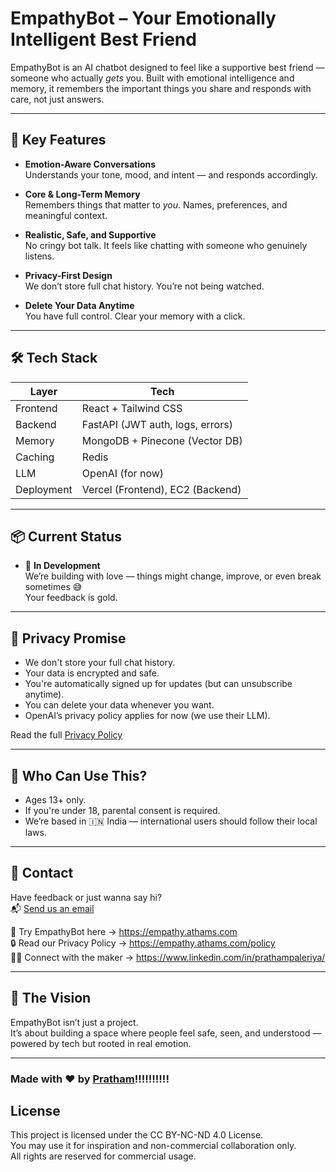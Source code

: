 # EmpathyBot – Your Emotionally Intelligent Best Friend

EmpathyBot is an AI chatbot designed to feel like a supportive best friend — someone who actually *gets* you. Built with emotional intelligence and memory, it remembers the important things you share and responds with care, not just answers.

---

## 🧠 Key Features

- **Emotion-Aware Conversations**  
  Understands your tone, mood, and intent — and responds accordingly.

- **Core & Long-Term Memory**  
  Remembers things that matter to *you*. Names, preferences, and meaningful context.

- **Realistic, Safe, and Supportive**  
  No cringy bot talk. It feels like chatting with someone who genuinely listens.

- **Privacy-First Design**  
  We don’t store full chat history. You’re not being watched.

- **Delete Your Data Anytime**  
  You have full control. Clear your memory with a click.

---

## 🛠️ Tech Stack

| Layer       | Tech                             |
|-------------|----------------------------------|
| Frontend    | React + Tailwind CSS             |
| Backend     | FastAPI (JWT auth, logs, errors) |
| Memory      | MongoDB + Pinecone (Vector DB)   |
| Caching     | Redis                            |
| LLM         | OpenAI (for now)                 |
| Deployment  | Vercel (Frontend), EC2 (Backend) |

---

## 📦 Current Status

- 🔧 **In Development**  
  We’re building with love — things might change, improve, or even break sometimes 😅  
  Your feedback is gold.

---

## 🔐 Privacy Promise

- We don't store your full chat history.
- Your data is encrypted and safe.
- You're automatically signed up for updates (but can unsubscribe anytime).
- You can delete your data whenever you want.
- OpenAI’s privacy policy applies for now (we use their LLM).

Read the full [Privacy Policy](https://empathy.athams.com/policy)

---

## 🚸 Who Can Use This?

- Ages 13+ only.
- If you're under 18, parental consent is required.
- We’re based in 🇮🇳 India — international users should follow their local laws.

---

## 💌 Contact

Have feedback or just wanna say hi?  
📬 [Send us an email](mailto:paleriyapratham@gmail.com?subject=EmpathyBot%20Feedback%20and%20Support)

🔗 Try EmpathyBot here → https://empathy.athams.com  
🔒 Read our Privacy Policy → https://empathy.athams.com/policy  
👨‍💻 Connect with the maker → https://www.linkedin.com/in/prathampaleriya/

---

## 🌱 The Vision

EmpathyBot isn’t just a project.  
It’s about building a space where people feel safe, seen, and understood — powered by tech but rooted in real emotion.

---

### Made with ❤️ by [Pratham](https://www.linkedin.com/in/prathampaleriya/)!!!!!!!!!!


## License
This project is licensed under the CC BY-NC-ND 4.0 License.  
You may use it for inspiration and non-commercial collaboration only.  
All rights are reserved for commercial usage. 

